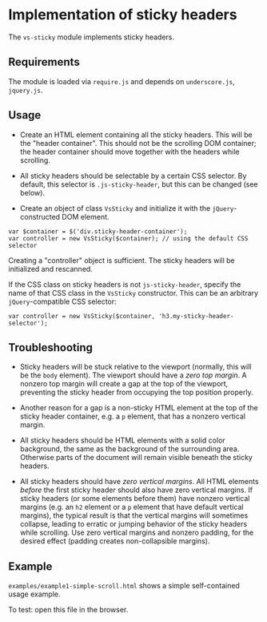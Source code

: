Implementation of sticky headers
=================

The `vs-sticky` module implements sticky headers.

## Requirements

The module is loaded via `require.js` and depends on `underscore.js`, `jquery.js`.

## Usage

* Create an HTML element containing all the sticky headers. This will be the "header container". This should not be the scrolling DOM container; the header container should move together with the headers while scrolling.

* All sticky headers should be selectable by a certain CSS selector.
By default, this selector is `.js-sticky-header`, but this can be changed (see below).

* Create an object of class `VsSticky` and initialize it with the `jQuery`-constructed DOM element.

```
var $container = $('div.sticky-header-container');
var controller = new VsSticky($container); // using the default CSS selector
```

Creating a "controller" object is sufficient. The sticky headers will be initialized and rescanned.


If the CSS class on sticky headers is not `js-sticky-header`, specify the name of that CSS class in the `VsSticky` constructor. This can be an arbitrary `jQuery`-compatible CSS selector:

```
var controller = new VsSticky($container, 'h3.my-sticky-header-selector');
```

## Troubleshooting 

* Sticky headers will be stuck relative to the viewport (normally, this will be the `body` element). The viewport should have a _zero top margin_. A nonzero top margin will create a gap at the top of the viewport, preventing the sticky header from occupying the top position properly.
 
* Another reason for a gap is a non-sticky HTML element at the top of the sticky header container, e.g. a `p` element, that has a nonzero vertical margin.

* All sticky headers should be HTML elements with a solid color background, the same as the background of the surrounding area. Otherwise parts of the document will remain visible beneath the sticky headers.

* All sticky headers should have _zero vertical margins_. All HTML elements _before_ the first sticky header should also have zero vertical margins. If sticky headers (or some elements before them) have nonzero vertical margins (e.g. an `h2` element or a `p` element that have default vertical margins), the typical result is that the vertical margins will sometimes collapse, leading to erratic or jumping behavior of the sticky headers while scrolling. Use zero vertical margins and nonzero padding, for the desired effect (padding creates non-collapsible margins).


## Example

`examples/example1-simple-scroll.html` shows a simple self-contained usage example.

To test: open this file in the browser.

